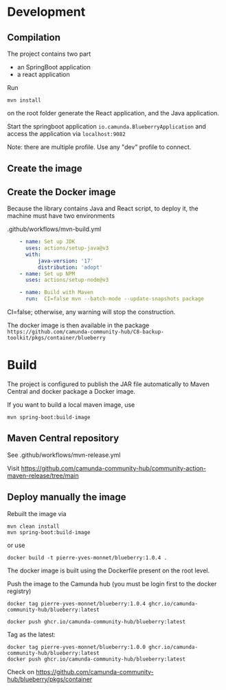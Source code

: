 # Development

## Compilation
The project contains two part
* an SpringBoot application
* a react application

Run
```shell
mvn install
```
on the root folder generate the React application, and the Java application.

Start the springboot application `io.camunda.BlueberryApplication` and access the application via `localhost:9082`

Note: there are multiple profile. Use any "dev" profile to connect.


## Create the image


## Create the Docker image
Because the library contains Java and React script, to deploy it, the machine must have two environments

.github/workflows/mvn-build.yml


`````yaml
    - name: Set up JDK
      uses: actions/setup-java@v3
      with:
          java-version: '17'
          distribution: 'adopt'
    - name: Set up NPM
      uses: actions/setup-node@v3

    - name: Build with Maven
      run:  CI=false mvn --batch-mode --update-snapshots package
`````

CI=false; otherwise, any warning will stop the construction.

The docker image is then available in the package
`https://github.com/camunda-community-hub/C8-backup-toolkit/pkgs/container/blueberry`





# Build
The project is configured to publish the JAR file automatically to Maven Central and docker package a Docker image.

If you want to build a local maven image, use

````shell
mvn spring-boot:build-image
````
## Maven Central repository

See .github/workflows/mvn-release.yml


Visit
https://github.com/camunda-community-hub/community-action-maven-release/tree/main


## Deploy manually the image

Rebuilt the image via
````
mvn clean install
mvn spring-boot:build-image

````
or use 


````
docker build -t pierre-yves-monnet/blueberry:1.0.4 .
````

The docker image is built using the Dockerfile present on the root level.



Push the image to the Camunda hub (you must be login first to the docker registry)

````
docker tag pierre-yves-monnet/blueberry:1.0.4 ghcr.io/camunda-community-hub/blueberry:latest

docker push ghcr.io/camunda-community-hub/blueberry:latest
````


Tag as the latest:
````
docker tag pierre-yves-monnet/blueberry:1.0.0 ghcr.io/camunda-community-hub/blueberry:latest
docker push ghcr.io/camunda-community-hub/blueberry:latest
````

Check on
https://github.com/camunda-community-hub/blueberry/pkgs/container


